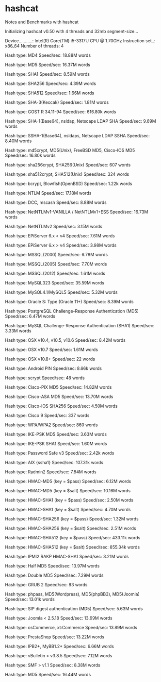 # hashcat
Notes and Benchmarks with hashcat

Initializing hashcat v0.50 with 4 threads and 32mb segment-size...

Device...........: Intel(R) Core(TM) i5-3317U CPU @ 1.70GHz
Instruction set..: x86_64
Number of threads: 4

Hash type: MD4
Speed/sec: 18.88M words

Hash type: MD5
Speed/sec: 16.37M words

Hash type: SHA1
Speed/sec: 8.59M words

Hash type: SHA256
Speed/sec: 4.39M words

Hash type: SHA512
Speed/sec: 1.66M words

Hash type: SHA-3(Keccak)
Speed/sec: 1.81M words

Hash type: GOST R 34.11-94
Speed/sec: 616.80k words

Hash type: SHA-1(Base64), nsldap, Netscape LDAP SHA
Speed/sec: 9.69M words

Hash type: SSHA-1(Base64), nsldaps, Netscape LDAP SSHA
Speed/sec: 8.40M words

Hash type: md5crypt, MD5(Unix), FreeBSD MD5, Cisco-IOS MD5
Speed/sec: 16.80k words

Hash type: sha256crypt, SHA256(Unix)
Speed/sec: 607 words

Hash type: sha512crypt, SHA512(Unix)
Speed/sec: 324 words

Hash type: bcrypt, Blowfish(OpenBSD)
Speed/sec: 1.22k words

Hash type: NTLM
Speed/sec: 17.18M words

Hash type: DCC, mscash
Speed/sec: 8.88M words

Hash type: NetNTLMv1-VANILLA / NetNTLMv1+ESS
Speed/sec: 16.73M words

Hash type: NetNTLMv2
Speed/sec: 3.15M words

Hash type: EPiServer 6.x < v4
Speed/sec: 7.61M words

Hash type: EPiServer 6.x > v4
Speed/sec: 3.98M words

Hash type: MSSQL(2000)
Speed/sec: 6.78M words

Hash type: MSSQL(2005)
Speed/sec: 7.70M words

Hash type: MSSQL(2012)
Speed/sec: 1.61M words

Hash type: MySQL323
Speed/sec: 35.59M words

Hash type: MySQL4.1/MySQL5
Speed/sec: 5.32M words

Hash type: Oracle S: Type (Oracle 11+)
Speed/sec: 8.39M words

Hash type: PostgreSQL Challenge-Response Authentication (MD5)
Speed/sec: 6.47M words

Hash type: MySQL Challenge-Response Authentication (SHA1)
Speed/sec: 3.33M words

Hash type: OSX v10.4, v10.5, v10.6
Speed/sec: 8.42M words

Hash type: OSX v10.7
Speed/sec: 1.61M words

Hash type: OSX v10.8+
Speed/sec: 22 words

Hash type: Android PIN
Speed/sec: 8.66k words

Hash type: scrypt
Speed/sec: 48 words

Hash type: Cisco-PIX MD5
Speed/sec: 14.82M words

Hash type: Cisco-ASA MD5
Speed/sec: 13.70M words

Hash type: Cisco-IOS SHA256
Speed/sec: 4.50M words

Hash type: Cisco $9$
Speed/sec: 337 words

Hash type: WPA/WPA2
Speed/sec: 860 words

Hash type: IKE-PSK MD5
Speed/sec: 3.63M words

Hash type: IKE-PSK SHA1
Speed/sec: 1.60M words

Hash type: Password Safe v3
Speed/sec: 2.42k words

Hash type: AIX {ssha1}
Speed/sec: 107.31k words

Hash type: Radmin2
Speed/sec: 7.84M words

Hash type: HMAC-MD5 (key = $pass)
Speed/sec: 6.12M words

Hash type: HMAC-MD5 (key = $salt)
Speed/sec: 10.16M words

Hash type: HMAC-SHA1 (key = $pass)
Speed/sec: 2.50M words

Hash type: HMAC-SHA1 (key = $salt)
Speed/sec: 4.70M words

Hash type: HMAC-SHA256 (key = $pass)
Speed/sec: 1.32M words

Hash type: HMAC-SHA256 (key = $salt)
Speed/sec: 2.51M words

Hash type: HMAC-SHA512 (key = $pass)
Speed/sec: 433.11k words

Hash type: HMAC-SHA512 (key = $salt)
Speed/sec: 855.34k words

Hash type: IPMI2 RAKP HMAC-SHA1
Speed/sec: 3.21M words

Hash type: Half MD5
Speed/sec: 13.97M words

Hash type: Double MD5
Speed/sec: 7.29M words

Hash type: GRUB 2
Speed/sec: 83 words

Hash type: phpass, MD5(Wordpress), MD5(phpBB3), MD5(Joomla)
Speed/sec: 13.01k words

Hash type: SIP digest authentication (MD5)
Speed/sec: 5.63M words

Hash type: Joomla < 2.5.18
Speed/sec: 13.99M words

Hash type: osCommerce, xt:Commerce
Speed/sec: 13.89M words

Hash type: PrestaShop
Speed/sec: 13.22M words

Hash type: IPB2+, MyBB1.2+
Speed/sec: 6.66M words

Hash type: vBulletin < v3.8.5
Speed/sec: 7.12M words

Hash type: SMF > v1.1
Speed/sec: 8.38M words

Hash type: MD5
Speed/sec: 16.44M words
